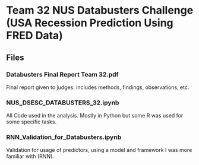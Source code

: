 # Team 32 NUS Databusters Challenge (USA Recession Prediction Using FRED Data)
## Files
### Databusters Final Report Team 32.pdf
Final report given to judges: includes methods, findings, observations, etc.
### NUS_DSESC_DATABUSTERS_32.ipynb
All Code used in the analysis. Mostly in Python but some R was used for some specific tasks.
### RNN_Validation_for_Databusters.ipynb
Validation for usage of predictors, using a model and framework I was more familiar with (RNN). 
